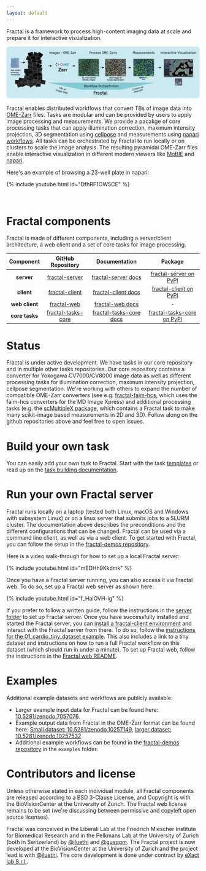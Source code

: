 ```yaml
---
layout: default
---
```


Fractal is a framework to process high-content imaging data at scale and prepare it for interactive visualization.

![Fractal_Overview](assets/fractal_overview.jpg)

Fractal enables distributed workflows that convert TBs of image data into [OME-Zarr](https://ngff.openmicroscopy.org) files. Tasks are modular and can be provided by users to apply image processing and measurements. We provide a pacakge of core processing tasks that can apply  illumination correction, maximum intensity projection, 3D segmentation using [cellpose](https://cellpose.readthedocs.io/en/latest/) and measurements using [napari workflows](https://github.com/haesleinhuepf/napari-workflows). All tasks can be orchestrated by Fractal to run locally or on clusters to scale the image analysis. The resulting pyramidal OME-Zarr files enable interactive visualization in different modern viewers like [MoBIE](https://imagej.net/plugins/mobie) and [napari](https://napari.org/stable/). 

Here's an example of browsing a 23-well plate in napari:

{% include youtube.html id="DfhRF1OW5CE" %}

<br/>
  
# Fractal components

Fractal is made of different components, including a server/client architecture, a web client and a set of core tasks for image processing.

|  **Component** 	|                                  **GitHub Repository**                                 	|                                      **Documentation**                                     	|                                **Package**                                	|
|:--------------:	|:--------------------------------------------------------------------------------------:	|:------------------------------------------------------------------------------------------:	|:-------------------------------------------------------------------------:	|
|   **server**   	|     [fractal-server](https://github.com/fractal-analytics-platform/fractal-server)     	|     [fractal-server docs](https://fractal-analytics-platform.github.io/fractal-server)     	|     [fractal-server on PyPI](https://pypi.org/project/fractal-server)     	|
|   **client**   	|     [fractal-client](https://github.com/fractal-analytics-platform/fractal-client)      	|       [fractal-client docs](https://fractal-analytics-platform.github.io/fractal-client)      |     [fractal-client on PyPI](https://pypi.org/project/fractal-client)     	|
|  **web client**  	|        [fractal-web](https://github.com/fractal-analytics-platform/fractal-web)          	|        [fractal-web docs](https://fractal-analytics-platform.github.io/fractal-web)           |                                     -                                     	|
| **core tasks** 	| [fractal-tasks-core](https://github.com/fractal-analytics-platform/fractal-tasks-core) 	| [fractal-tasks-core docs](https://fractal-analytics-platform.github.io/fractal-tasks-core) 	| [fractal-tasks-core on PyPI](https://pypi.org/project/fractal-tasks-core) 	|


# Status

Fractal is under active development. We have tasks in our core repository and in multiple other tasks repositories. Our core repository contains a converter for Yokogawa CV7000/CV8000 image data as well as different processing tasks for illumination correction, maximum intensity projection, cellpose segmentation.
We're working with others to expand the number of compatible OME-Zarr converters (see e.g. [fractal-faim-hcs](https://github.com/jluethi/fractal-faim-hcs), which uses the faim-hcs converters for the MD Image Xpress) and additional processing tasks (e.g. the [scMultipleX package](https://github.com/fmi-basel/gliberal-scMultipleX), which contains a Fractal task to make many scikit-image based measurements in 2D and 3D). Follow along on the github repositories above and feel free to open issues.

# Build your own task
You can easily add your own task to Fractal. Start with the task [templates](https://github.com/fractal-analytics-platform/fractal-tasks-template) or read up on the [task building documentation](https://fractal-analytics-platform.github.io/fractal-tasks-core/custom_task/).

# Run your own Fractal server
Fractal runs locally on a laptop (tested both Linux, macOS and Windows with subsystem Linux) or on a linux server that submits jobs to a SLURM cluster. The documentation above describes the preconditions and the different configurations that can be changed. Fractal can be used via a command line client, as well as via a web client. To get started with Fractal, you can follow the setup in the [fractal-demos repository](https://github.com/fractal-analytics-platform/fractal-demos).

Here is a video walk-through for how to set up a local Fractal server:

{% include youtube.html id="mEDHh9Kkdmk" %}
<br/>

Once you have a Fractal server running, you can also access it via Fractal web. To do so, set up a Fractal web server as shown here:

{% include youtube.html id="f_HaiOVH-ig" %}
<br/>

If you prefer to follow a written guide, follow the instructions in the [server folder](https://github.com/fractal-analytics-platform/fractal-demos/tree/main/examples/server) to set up Fractal server. Once you have successfully installed and started the Fractal server, you can [install a fractal-client environment](https://github.com/fractal-analytics-platform/fractal-demos/tree/main/examples/00_user_setup) and interact with the Fractal server from there. To do so, follow the [instructions for the 01_cardio_tiny_dataset example](https://github.com/fractal-analytics-platform/fractal-demos/tree/main/examples/01_cardio_tiny_dataset). This also includes a link to a tiny dataset and instructions on how to run a full Fractal workflow on this dataset (which should run in under a minute).
To set up Fractal web, follow the instructions in the [Fractal web README](https://github.com/fractal-analytics-platform/fractal-web).
<br/>

# Examples

Additional example datasets and workflows are publicly available:
* Larger example input data for Fractal can be found here: [10.5281/zenodo.7057076](https://doi.org/10.5281/zenodo.7057076).
* Example output data from Fractal in the OME-Zarr format can be found here: [Small dataset: 10.5281/zenodo.10257149](https://doi.org/10.5281/zenodo.10257149), [larger dataset: 10.5281/zenodo.10257532](https://doi.org/10.5281/zenodo.10257532)
* Additional example workflows can be found in the [fractal-demos repository](https://github.com/fractal-analytics-platform/fractal-demos) in the `examples` folder. 

# Contributors and license

Unless otherwise stated in each individual module, all Fractal components are released according to a BSD 3-Clause License, and Copyright is with the BioVisionCenter at the University of Zurich. The Fractal web license remains to be set (we're discussing between permissive and copyleft open source licenses).

Fractal was conceived in the Liberali Lab at the Friedrich Miescher Institute for Biomedical Research and in the Pelkmans Lab at the University of Zurich (both in Switzerland) by [@jluethi](https://github.com/jluethi) and [@gusqgm](https://github.com/gusqgm). The Fractal project is now developed at the BioVisionCenter at the University of Zurich and the project lead is with [@jluethi](https://github.com/jluethi). The core development is done under contract by [eXact lab S.r.l.](https://www.exact-lab.it).
